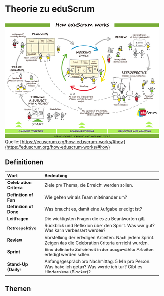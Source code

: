 # Theorie zu eduScrum

![How eduScrum works](../img/how_eduScrum_works.png) Quelle:
[https://eduscrum.org/how-eduscrum-works/#how](https://eduscrum.org/how-eduscrum-works/#how)

## Definitionen

| Wort                     | Bedeutung                                                                                                               |
| :----------------------- | :---------------------------------------------------------------------------------------------------------------------- |
| **Celebration Criteria** | Ziele pro Thema, die Erreicht werden sollen.                                                                            |
| **Definition of Fun**    | Wie gehen wir als Team miteinander um?                                                                                  |
| **Definition of Done**   | Was braucht es, damit eine Aufgabe erledigt ist?                                                                        |
| **Leitfragen**           | Die wichtigsten Fragen die es zu Beantworten gilt.                                                                      |
| **Retrospektive**        | Rückblick und Reflexion über den Sprint. Was war gut? Was kann verbessert werden?                                       |
| **Review**               | Vorstellung der erledigen Arbeiten. Nach jedem Sprint. Zeigen das die Celebration Criteria erreicht wurden.             |
| **Sprint**               | Eine definierte Zeiteinheit in der ausgewählte Arbeiten erledigt werden sollen.                                         |
| **Stand-Up (Daily)**     | Anfangsgespräch pro Nachmittag. 5 Min pro Person. Was habe ich getan? Was werde ich tun? Gibt es Hindernisse (Blocker)? |

## Themen

<DocCardList/>
